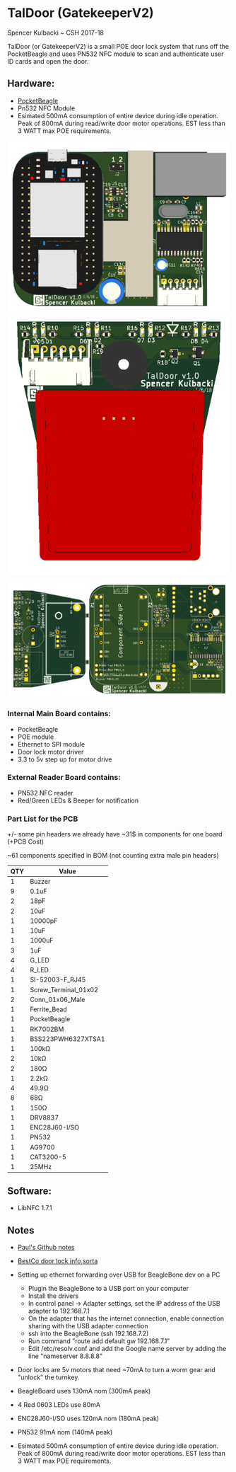 # TalDoor (GatekeeperV2)
Spencer Kulbacki ~ CSH 2017-18

TalDoor (or GatekeeperV2) is a small POE door lock system that runs off the PocketBeagle and uses PN532 NFC module to scan and authenticate user ID cards and open the door.

## Hardware:
- [PocketBeagle](https://github.com/beagleboard/pocketbeagle)
- Pn532 NFC Module
- Esimated 500mA consumption of entire device during idle operation. Peak of 800mA during read/write  door motor operations. EST less than 3 WATT max POE requirements.

![Version 1 of the Main Board PCB.](https://github.com/akaStanley/TalDoor/blob/master/Board%20Photos/MainBoard1.PNG)  
![Version 1 of the NFC Reader PCB.](https://github.com/akaStanley/TalDoor/blob/master/Board%20Photos/External_Reader1B.PNG)  

![Version 1 of the PCB.](https://github.com/akaStanley/TalDoor/blob/master/Board%20Photos/FAB_BothBoards_v1.PNG)  


### Internal Main Board contains:
- PocketBeagle
- POE module
- Ethernet to SPI module
- Door lock motor driver
- 3.3 to 5v step up for motor drive
	
### External Reader Board contains:
- PN532 NFC reader
- Red/Green LEDs & Beeper for notification

### Part List for the PCB
+/- some pin headers we already have
~31$ in components for one board (+PCB Cost)

~61 components specified in BOM (not counting extra male pin headers)

QTY|Value
----|------
1|Buzzer
9|0.1uF
2|18pF
2|10uF
1|10000pF
1|10uF
1|1000uF
3|1uF
4|G_LED
4|R_LED
1|SI-52003-F_RJ45
1|Screw_Terminal_01x02
2|Conn_01x06_Male
1|Ferrite_Bead
1|PocketBeagle
1|RK7002BM
1|BSS223PWH6327XTSA1
1|100kΩ
2|10kΩ
2|180Ω
1|2.2kΩ
4|49.9Ω
8|68Ω
1|150Ω
1|DRV8837
1|ENC28J60-I/SO
1|PN532
1|AG9700
1|CAT3200-5
1|25MHz


## Software:
- LibNFC 1.7.1


## Notes
- [Paul's Github notes](https://github.com/woo2/gatekeeper-v2/tree/master/notes)
- [BestCo door lock info,sorta](http://www.bestaccess.com/files/6014/6184/1926/WMseries_WEB.pdf)
- Setting up ethernet forwarding over USB for BeagleBone dev on a PC
	- Plugin the BeagleBone to a USB port on your computer
	- Install the drivers
	- In control panel -> Adapter settings, set the IP address of the USB adapter to 192.168.7.1
	- On the adapter that has the internet connection, enable connection sharing with the USB adapter connection
	- ssh into the BeagleBone (ssh 192.168.7.2)
	- Run command "route add default gw 192.168.7.1"
	- Edit /etc/resolv.conf and add the Google name server by adding the line "nameserver 8.8.8.8"
	
- Door locks are 5v motors that need ~70mA to turn a worm gear and "unlock" the turnkey.
- BeagleBoard uses 130mA nom (300mA peak)
- 4 Red 0603 LEDs use 80mA
- ENC28J60-I/SO uses 120mA nom (180mA peak)
- PN532 91mA nom (140mA peak)
- Esimated 500mA consumption of entire device during idle operation. Peak of 800mA during read/write  door motor operations. EST less than 3 WATT max POE requirements.




